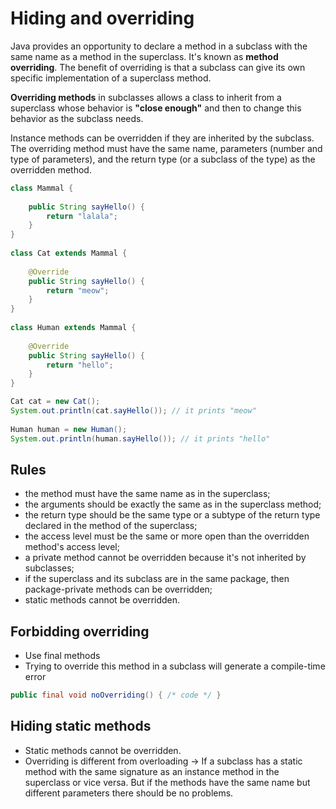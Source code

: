 # Hiding and overriding

Java provides an opportunity to declare a method in a subclass with the same name as a method in the superclass. It's known as **method overriding**. The benefit of overriding is that a subclass can give its own specific implementation of a superclass method.

**Overriding methods** in subclasses allows a class to inherit from a superclass whose behavior is **"close enough"** and then to change this behavior as the subclass needs.

Instance methods can be overridden if they are inherited by the subclass. The overriding method must have the same name, parameters (number and type of parameters), and the return type (or a subclass of the type) as the overridden method.

```java
class Mammal {
 
    public String sayHello() {
        return "lalala";
    }
}
 
class Cat extends Mammal {
 
    @Override
    public String sayHello() {
        return "meow";
    }
}
 
class Human extends Mammal {
 
    @Override
    public String sayHello() {
        return "hello";
    }
}

Cat cat = new Cat();
System.out.println(cat.sayHello()); // it prints "meow"
 
Human human = new Human();
System.out.println(human.sayHello()); // it prints "hello"
```

## Rules

- the method must have the same name as in the superclass;
- the arguments should be exactly the same as in the superclass method;
- the return type should be the same type or a subtype of the return type declared in the method of the superclass;
- the access level must be the same or more open than the overridden method's access level;
- a private method cannot be overridden because it's not inherited by subclasses;
- if the superclass and its subclass are in the same package, then package-private methods can be overridden;
- static methods cannot be overridden.

## Forbidding overriding

- Use final methods
- Trying to override this method in a subclass will generate a compile-time error

```java
public final void noOverriding() { /* code */ }
```

## Hiding static methods

- Static methods cannot be overridden.
- Overriding is different from overloading → If a subclass has a static method with the same signature as an instance method in the superclass or vice versa. But if the methods have the same name but different parameters there should be no problems.